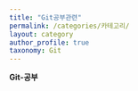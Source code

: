 ```yaml
---
title: "Git공부관련"
permalink: /categories/카테고리/
layout: category
author_profile: true
taxonomy: Git
---
```


**Git-공부**